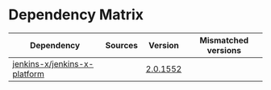 # Dependency Matrix

Dependency | Sources | Version | Mismatched versions
---------- | ------- | ------- | -------------------
[jenkins-x/jenkins-x-platform](https://github.com/jenkins-x/jenkins-x-platform) |  | [2.0.1552](https://github.com/jenkins-x/jenkins-x-platform/releases/tag/v2.0.1552) | 
